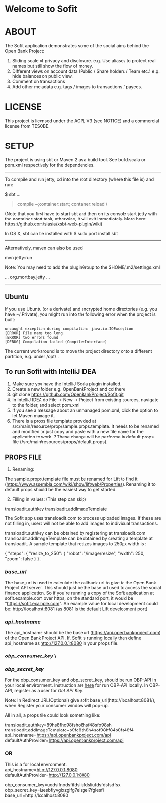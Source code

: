 Welcome to Sofit
=====================

# ABOUT

The Sofit application demonstrates some of the social aims behind the Open Bank Project:

1) Sliding scale of privacy and disclosure. e.g. Use aliases to protect real names but still show the flow of money.
2) Different views on account data (Public / Share holders / Team etc.) e.g. hide balances on public view.
3) Comment on transactions
4) Add other metadata e.g. tags / images to transactions / payees.


# LICENSE

This project is licensed under the AGPL V3 (see NOTICE) and a commercial license from TESOBE.

# SETUP

The project is using sbt or Maven 2 as a build tool.
See build.scala or pom.xml respectively for the dependencies.

----

To compile and run jetty, cd into the root directory (where this file is) and run:

$ sbt
...
> compile
> ~;container:start; container:reload /

(Note that you first have to start sbt and then on its console start jetty with the container:start task, otherwise, it will exit immediately. More here: https://github.com/siasia/xsbt-web-plugin/wiki)

In OS X, sbt can be installed with $ sudo port install sbt

----


Alternatively, maven can also be used:

mvn jetty:run

Note: You may need to add the pluginGroup to the $HOME/.m2/settings.xml

<settings xmlns="http://maven.apache.org/SETTINGS/1.0.0"
  xmlns:xsi="http://www.w3.org/2001/XMLSchema-instance"
  xsi:schemaLocation="http://maven.apache.org/SETTINGS/1.0.0
                      http://maven.apache.org/xsd/settings-1.0.0.xsd">
  ...
  <pluginGroups>
    <pluginGroup>org.mortbay.jetty</pluginGroup>
  </pluginGroups>
  ...
</settings>

---

## Ubuntu

If you use Ubuntu (or a derivate) and encrypted home directories (e.g. you have ~/.Private), you might run into the following error when the project is built:

    uncaught exception during compilation: java.io.IOException
    [ERROR] File name too long
    [ERROR] two errors found
    [DEBUG] Compilation failed (CompilerInterface)

The current workaround is to move the project directory onto a different partition, e.g. under /opt/ .

## To run Sofit with IntelliJ IDEA

1. Make sure you have the IntelliJ Scala plugin installed.
2. Create a new folder e.g. OpenBankProject and cd there
3. git clone https://github.com/OpenBankProject/Sofit.git
4. In IntelliJ IDEA do File -> New -> Project from existing sources, navigate to the folder, and select pom.xml
5. If you see a message about an unmanaged pom.xml, click the option to let Maven manage it.
6. There is a props file template provided at src/main/resource/prop/sample.props.template. It needs to be renamed and modified or just copy and paste with a new file name for the application to work. 
7.These change will be performe in default.props file (/src/main/resources/props/default.props).  

## PROPS FILE

1. Renaming:

The sample.props.template file must be renamed for Lift to find it (https://www.assembla.com/wiki/show/liftweb/Properties). Renaming it to default.props
should be the easiest way to get started.

2. Filling in values: (This step can skip)

transloadit.authkey
transloadit.addImageTemplate

The Sofit app uses transloadit.com to process uploaded images. If these are not filling in, users will not be able to add images to
individual transactions.

transloadit.authkey can be obtained by registering at transloadit.com
transloadit.addImageTemplate can be obtained by creating a template at transloadit. A sample template that resizes images to 250px width is :

{
  "steps": {
    "resize_to_250": {
      "robot": "/image/resize",
      "width": 250,
      "zoom": false
    }
  }
}

### *base_url*

The base_url is used to calculate the callback url to give to the Open Bank Project API server. This should just be the
base url used to access the social finance application. So if you're running a copy of the Sofit application at
sofit.example.com over https, on the standard port, it would be "https://sofit.example.com".
An example value for local development could be: http://localhost:8081 (as 8081 is the default Lift development port)

### *api_hostname*

The api_hostname should be the base url (https://api.openbankproject.com) of the Open Bank Project API. If, Sofit is running locally then define api_hostname as http://127.0.0.1:8080 in your props file. 

### *obp_consumer_key* \
### *obp_secret_key*

For the obp_consumer_key and obp_secret_key, should be run OBP-API in your local environment. Instruction are [here](https://github.com/OpenBankProject/OBP-API) for run OBP-API locally. In OBP-API, register as a user for *Get API Key*. 

Note: In Redirect URL(Optional) give sofit base_url(http://localhost:8081/), when Register your consumer window will pop-up. 

All in all, a props file could look something like:

transloadit.authkey=89hs8fho98fsho8hsf48sfo98sh\
transloadit.addImageTemplate=s9fe8sh8h4sof98hf84s8fs48f4\
api_hostname=https://api.openbankproject.com/api \
defaultAuthProvider=https://api.openbankproject.com/api 
### OR 
This is a for local envronment. \
api_hostname=http://127.0.0.1:8080          
defaultAuthProvider=http://127.0.0.1:8080

obp_consumer_key=uodsifnodsfifdsliufdsliufdsfdsfsdfsx\
obp_secret_key=iuesbfiyvglxzgifg7eisgei7fglesfi\
base_url=http://localhost:8080 

